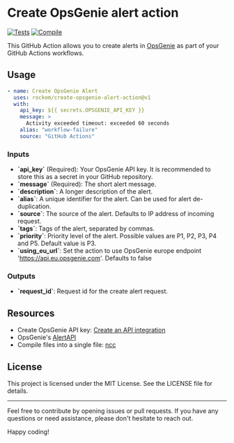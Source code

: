# Create OpsGenie alert action

[![Tests](https://github.com/rockem/create-opsgenie-alert-action/actions/workflows/test.yml/badge.svg)](https://github.com/rockem/create-opsgenie-alert-action/actions/workflows/test.yml)
[![Compile](https://github.com/rockem/create-opsgenie-alert-action/actions/workflows/compile.yml/badge.svg)](https://github.com/rockem/create-opsgenie-alert-action/actions/workflows/compile.yml)

This GitHub Action allows you to create alerts in [OpsGenie](https://www.atlassian.com/software/opsgenie) as part of your GitHub Actions workflows.

## Usage

```yaml
- name: Create OpsGenie Alert
  uses: rockem/create-opsgenie-alert-action@v1
  with:
    api_key: ${{ secrets.OPSGENIE_API_KEY }}
    message: >
      Activity exceeded timeout: exceeded 60 seconds
    alias: "workflow-failure"
    source: "GitHub Actions"
```

### Inputs

- **\`api_key\`** (Required): Your OpsGenie API key. It is recommended to store this as a secret in your GitHub repository.
- **\`message\`** (Required): The short alert message.
- **\`description\`**: A longer description of the alert.
- **\`alias\`**: A unique identifier for the alert. Can be used for alert de-duplication.
- **\`source\`**: The source of the alert. Defaults to IP address of incoming request.
- **\`tags\`**: Tags of the alert, separated by commas.
- **\`priority\`**: Priority level of the alert. Possible values are P1, P2, P3, P4 and P5. Default value is P3.
- **\`using_eu_url\`**: Set the action to use OpsGenie europe endpoint 'https://api.eu.opsgenie.com'. Defaults to false

### Outputs

- **\`request_id\`**: Request id for the create alert request.

## Resources

- Create OpsGenie API key: [Create an API integration](https://support.atlassian.com/opsgenie/docs/create-a-default-api-integration/)
- OpsGenie's [AlertAPI](https://docs.opsgenie.com/docs/alert-api)
- Compile files into a single file: [ncc](https://github.com/vercel/ncc)

## License

This project is licensed under the MIT License. See the LICENSE file for details.

---

Feel free to contribute by opening issues or pull requests. If you have any questions or need assistance, please don't hesitate to reach out.

Happy coding!
